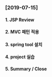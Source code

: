 

### [2019-07-15]

#### 1. JSP Review
#### 2. MVC 패턴 적용
#### 3. spring tool 설치
#### 4. project 실습
#### 5. Summary / Close